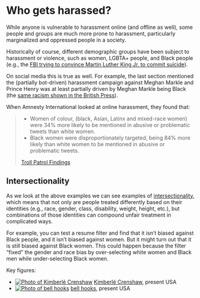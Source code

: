 # Who gets harassed?

While anyone is vulnerable to harassment online (and offline as well), some people and groups are much more prone to harassment, particularly marginalized and oppressed people in a society.

Historically of course, different demographic groups have been subject to harassment or violence, such as women, LGBTA+ people, and Black people (e.g., the [FBI trying to convince Martin Luther King Jr. to commit suicide](https://en.wikipedia.org/wiki/FBI%E2%80%93King_suicide_letter)).

On social media this is true as well. For example, the last section mentioned the (partially bot-driven) harassment campaign against Meghan Markle and Prince Henry was at least partially driven by Meghan Markle being Black (the [same racism shown in the British Press](https://www.cnn.com/2021/03/08/media/uk-media-meghan-race-diversity/index.html)).


When Amnesty International looked at online harassment, they found that:
> - Women of colour, (black, Asian, Latinx and mixed-race women) were 34% more likely to be mentioned in abusive or problematic tweets than white women.
> - Black women were disproportionately targeted, being 84% more likely than white women to be mentioned in abusive or problematic tweets.
>
> [Troll Patrol Findings](https://decoders.amnesty.org/projects/troll-patrol/findings)


## Intersectionality
As we look at the above examples we can see examples of [intersectionality](https://en.wikipedia.org/wiki/Intersectionality), which means that not only are people treated differently based on their identities (e.g., race, gender, class, disability, weight, height, etc.), but combinations of those identities can compound unfair treatment in complicated ways.

For example, you can test a resume filter and find that it isn’t biased against Black people, and it isn’t biased against women. But it might turn out that it is still biased against Black women. This could happen because the filter “fixed” the gender and race bias by over-selecting white women and Black men while under-selecting Black women.

Key figures:
  - [![Photo of Kimberlé Crenshaw](crenshaw.png)](https://en.wikipedia.org/wiki/Kimberl%C3%A9_Crenshaw) [Kimberlé Crenshaw](https://en.wikipedia.org/wiki/Kimberl%C3%A9_Crenshaw), present USA
  - [![Photo of bell hooks](hooks.png)](https://en.wikipedia.org/wiki/Bell_hooks) [bell hooks](https://en.wikipedia.org/wiki/Bell_hooks), present USA